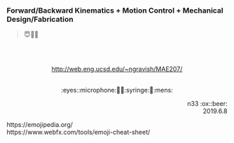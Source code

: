 ### Forward/Backward Kinematics + Motion Control + Mechanical Design/Fabrication 
> :innocent::no_entry_sign::game_die:

<br></br><p align="center">
http://web.eng.ucsd.edu/~ngravish/MAE207/
<br></br></p>

<p align="center">:eyes::microphone:🏹💺:syringe:🗿:mens:</p>
<p align="right">n33 :ox::beer:<br />2019.6.8</p>
https://emojipedia.org/ <br />
https://www.webfx.com/tools/emoji-cheat-sheet/
